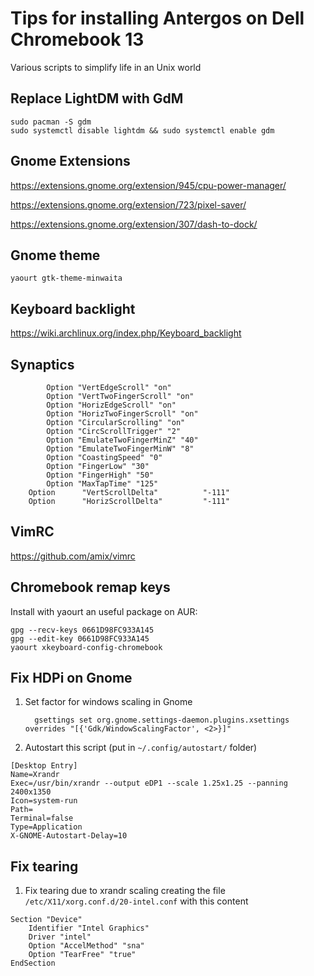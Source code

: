 Tips for installing Antergos on Dell Chromebook 13
=======

Various scripts to simplify life in an Unix world

Replace LightDM with GdM
------------

```
sudo pacman -S gdm
sudo systemctl disable lightdm && sudo systemctl enable gdm
```

Gnome Extensions
------------
https://extensions.gnome.org/extension/945/cpu-power-manager/

https://extensions.gnome.org/extension/723/pixel-saver/

https://extensions.gnome.org/extension/307/dash-to-dock/

Gnome theme
------------
```
yaourt gtk-theme-minwaita
```

Keyboard backlight
------------

https://wiki.archlinux.org/index.php/Keyboard_backlight

Synaptics
------------
```
        Option "VertEdgeScroll" "on"
        Option "VertTwoFingerScroll" "on"
        Option "HorizEdgeScroll" "on"
        Option "HorizTwoFingerScroll" "on"
        Option "CircularScrolling" "on"
        Option "CircScrollTrigger" "2"
        Option "EmulateTwoFingerMinZ" "40"
        Option "EmulateTwoFingerMinW" "8"
        Option "CoastingSpeed" "0"
        Option "FingerLow" "30"
        Option "FingerHigh" "50"
        Option "MaxTapTime" "125"
    Option      "VertScrollDelta"          "-111"
    Option      "HorizScrollDelta"         "-111"
```

VimRC
------------
https://github.com/amix/vimrc

Chromebook remap keys
------------
Install with yaourt an useful package on AUR:

```
gpg --recv-keys 0661D98FC933A145
gpg --edit-key 0661D98FC933A145
yaourt xkeyboard-config-chromebook
```


Fix HDPi on Gnome
------------
1. Set factor for windows scaling in Gnome
  
    ```
      gsettings set org.gnome.settings-daemon.plugins.xsettings overrides "[{'Gdk/WindowScalingFactor', <2>}]"
    ```
    
1. Autostart this script (put in ```~/.config/autostart/``` folder)

```
[Desktop Entry]
Name=Xrandr
Exec=/usr/bin/xrandr --output eDP1 --scale 1.25x1.25 --panning 2400x1350
Icon=system-run
Path=
Terminal=false
Type=Application
X-GNOME-Autostart-Delay=10
```


Fix tearing
------------

1. Fix tearing due to xrandr scaling creating the file ```/etc/X11/xorg.conf.d/20-intel.conf``` with this content 

```
Section "Device"
    Identifier "Intel Graphics"
    Driver "intel"
    Option "AccelMethod" "sna"
    Option "TearFree" "true"
EndSection
```


  
